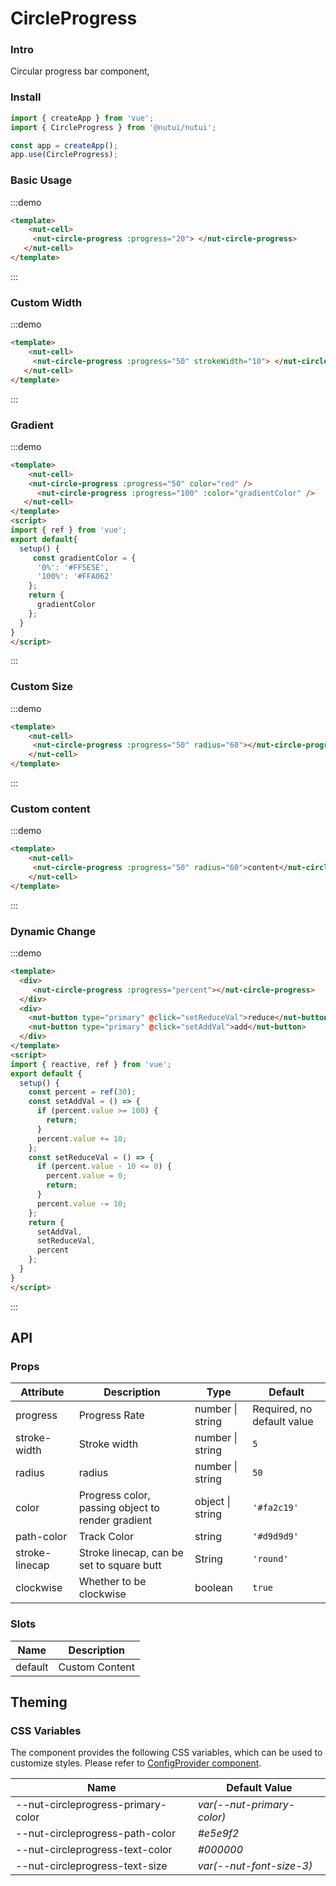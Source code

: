 # CircleProgress

### Intro

Circular progress bar component,

### Install

``` javascript
import { createApp } from 'vue';
import { CircleProgress } from '@nutui/nutui';

const app = createApp();
app.use(CircleProgress);

```
### Basic Usage
:::demo
```html
<template>
    <nut-cell>
     <nut-circle-progress :progress="20"> </nut-circle-progress>
   </nut-cell>
</template>
```
:::

### Custom Width
:::demo
```html
<template>
    <nut-cell>
     <nut-circle-progress :progress="50" strokeWidth="10"> </nut-circle-progress>
   </nut-cell>
</template>
```
:::


### Gradient
:::demo
```html
<template>
    <nut-cell>
    <nut-circle-progress :progress="50" color="red" />
      <nut-circle-progress :progress="100" :color="gradientColor" />
   </nut-cell>
</template>
<script>
import { ref } from 'vue';
export default{
  setup() {
     const gradientColor = {
      '0%': '#FF5E5E',
      '100%': '#FFA062'
    };
    return {
      gradientColor
    };
  }
}
</script>
```
:::

### Custom Size
:::demo
```html
<template>
    <nut-cell>
     <nut-circle-progress :progress="50" radius="60"></nut-circle-progress>
    </nut-cell>
</template>
```
:::



### Custom content
:::demo
```html
<template>
    <nut-cell>
     <nut-circle-progress :progress="50" radius="60">content</nut-circle-progress>
    </nut-cell>
</template>
```
:::

### Dynamic Change
:::demo
```html
<template>
  <div>
     <nut-circle-progress :progress="percent"></nut-circle-progress>
  </div>
  <div>
    <nut-button type="primary" @click="setReduceVal">reduce</nut-button>
    <nut-button type="primary" @click="setAddVal">add</nut-button>
  </div>
</template>
<script>
import { reactive, ref } from 'vue';
export default {
  setup() {
    const percent = ref(30);
    const setAddVal = () => {
      if (percent.value >= 100) {
        return;
      }
      percent.value += 10;
    };
    const setReduceVal = () => {
      if (percent.value - 10 <= 0) {
        percent.value = 0;
        return;
      }
      percent.value -= 10;
    };
    return {
      setAddVal,
      setReduceVal,
      percent
    };
  }
}
</script>
```
:::

## API
### Props

| Attribute | Description | Type | Default
|----- | ----- | ----- | -----
| progress | Progress Rate | number \| string | Required, no default value
| stroke-width | Stroke width | number \| string | `5`
| radius | radius | number \| string | `50`
| color | Progress color, passing object to render gradient | object \| string | `'#fa2c19'`
| path-color | Track Color| string | `'#d9d9d9'`
| stroke-linecap | Stroke linecap, can be set to square butt| String | `'round'`
| clockwise| Whether to be clockwise| boolean | `true`
### Slots

| Name | Description | 
|----- | ----- |
| default | Custom Content| 

## Theming

### CSS Variables

The component provides the following CSS variables, which can be used to customize styles. Please refer to [ConfigProvider component](#/en-US/config-provider).

| Name | Default Value |
| --------------------------------------- | -------------------------- |
| --nut-circleprogress-primary-color| _var(--nut-primary-color)_ |
| --nut-circleprogress-path-color| _#e5e9f2_ |
| --nut-circleprogress-text-color| _#000000_ |
| --nut-circleprogress-text-size| _var(--nut-font-size-3)_ |

